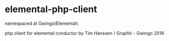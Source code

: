 # elemental-php-client

namespaced at Gwingo\Elemental\

php client for elemental conductor by Tim Hanssen / Graphlr - Gwingo 2016

